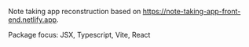Note taking app reconstruction based on https://note-taking-app-front-end.netlify.app.

Package focus: JSX, Typescript, Vite, React